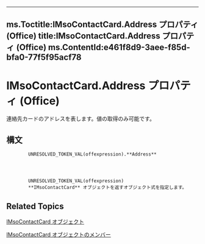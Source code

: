

---
ms.Toctitle:IMsoContactCard.Address プロパティ (Office)
title:IMsoContactCard.Address プロパティ (Office)
ms.ContentId:e461f8d9-3aee-f85d-bfa0-77f5f95acf78
---
# IMsoContactCard.Address プロパティ (Office)




連絡先カードのアドレスを表します。値の取得のみ可能です。

## 構文

            UNRESOLVED_TOKEN_VAL(offexpression).**Address**




            UNRESOLVED_TOKEN_VAL(offexpression)
            **IMsoContactCard** オブジェクトを返すオブジェクト式を指定します。



## Related Topics

[IMsoContactCard オブジェクト](337320dd-a60a-fdc5-76a1-c40518171bd6.md)

[IMsoContactCard オブジェクトのメンバー](03c92ec4-11c8-8354-377f-d60ebdb5d2f3.md)




